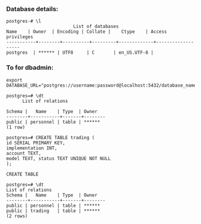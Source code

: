 ### Database details:

    postgres-# \l
                             List of databases
    Name    | Owner  | Encoding | Collate |    Ctype    | Access privileges
    -----------+--------+----------+---------+-------------+-------------------
    postgres  | ****** | UTF8     | C       | en_US.UTF-8 | 

### To for dbadmin:

    export DATABASE_URL="postgres://username:password@localhost:5432/database_name"

    postgres=# \dt
          List of relations

    Schema |   Name    | Type  | Owner  
    --------+-----------+-------+--------
    public | personnel | table | ******
    (1 row)

    postgres=# CREATE TABLE trading (
    id SERIAL PRIMARY KEY,
    implementation INT,
    account TEXT,
    model TEXT, status TEXT UNIQUE NOT NULL
    );

    CREATE TABLE

    postgres=# \dt
    List of relations
    Schema |   Name    | Type  | Owner  
    --------+-----------+-------+--------
    public | personnel | table | ******
    public | trading   | table | ******
    (2 rows)